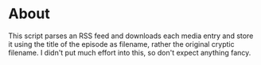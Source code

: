 About
=====
This script parses an RSS feed and downloads each media entry and store it using the title of the episode as filename, rather the original cryptic filename. I didn't put much effort into this, so don't expect anything fancy.